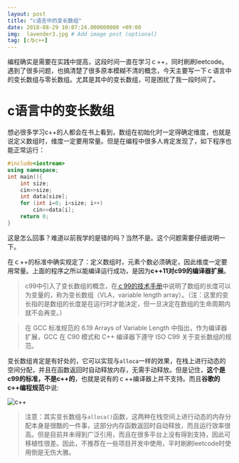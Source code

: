 ```yaml
---
layout: post
title: "c语言中的变长数组"
date: 2018-08-29 10:07:24.000000000 +09:00
img:  lavender3.jpg # Add image post (optional)
tag: [c与c++]
---
```


编程确实是需要在实践中提高，这段时间一直在学习ｃ++，同时刷刷leetcode。遇到了很多问题，也搞清楚了很多原本模糊不清的概念，今天主要写一下ｃ语言中的变长数组与零长数组。尤其是其中的变长数组，可是困扰了我一段时间了。

# c语言中的变长数组
想必很多学习c++的人都会在书上看到，数组在初始化时一定得确定维度，也就是说定义数组时，维度一定要用常量。但是在编程中很多人肯定发现了，如下程序也能正常运行：
```cpp
#include<iostream>
using namespace;
int main(){
	int size;
	cin>>size;
	int data[size];
	for (int i=0; i<size; i++)
		cin>>data[i];
	return 0;
}
```
这是怎么回事？难道以前我学的是错的吗？当然不是。这个问题需要仔细说明一下。

在ｃ++的标准中确实规定了：定义数组时，元素个数必须确定，因此维度一定要用常量。上面的程序之所以能编译运行成功，是因为**c++11对c99的编译器扩展**。

> c99中引入了变长数组的概念，在[ｃ99的技术手册](https://gcc.gnu.org/onlinedocs/gcc/Variable-Length.html)中说明了数组的长度可以为变量的，称为变长数组（VLA，variable length array）。（注：这里的变长指的是数组的长度是在运行时才能决定，但一旦决定在数组的生命周期内就不会再变。）

> 在 GCC 标准规范的 6.19 Arrays of Variable Length 中指出，作为编译器扩展，GCC 在 C90 模式和 C++ 编译器下遵守 ISO C99 关于变长数组的规范。

变长数组肯定是有好处的，它可以实现与`alloca`一样的效果，在栈上进行动态的空间分配，并且在函数返回时自动释放内存，无需手动释放。但是记住，**这个是c99的标准，不是c++的**，也就是说有的ｃ++编译器上并不支持。而且**谷歌的c++编程规范**中说:

![c++]({{site.baseurl}}/assets/img/array_length/googlecpp.png)


> 注意：其实变长数组与`alloca()`函数，这两种在栈空间上进行动态的内存分配本身是很酷的一件事，这部分内存函数返回时自动释放，而且运行效率很高。但是目前并未得到广泛引用，而且在很多平台上没有得到支持，因此可移植性很差。因此，不推荐在一些项目开发中使用，平时刷刷leetcode时使用倒是无伤大雅。




